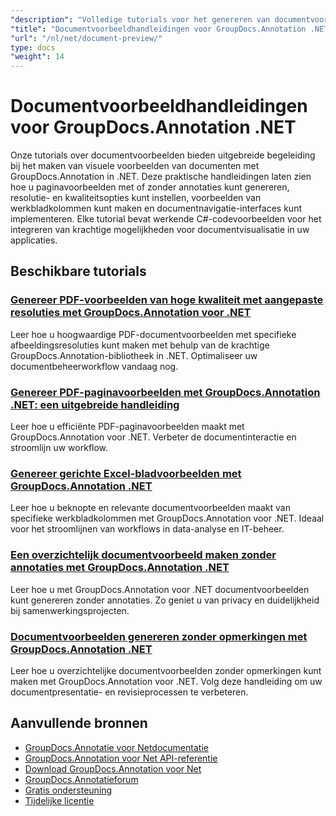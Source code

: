 ```yaml
---
"description": "Volledige tutorials voor het genereren van documentvoorbeelden, miniaturen en visuele weergaven met GroupDocs.Annotation voor .NET."
"title": "Documentvoorbeeldhandleidingen voor GroupDocs.Annotation .NET"
"url": "/nl/net/document-preview/"
type: docs
"weight": 14
---
```


# Documentvoorbeeldhandleidingen voor GroupDocs.Annotation .NET

Onze tutorials over documentvoorbeelden bieden uitgebreide begeleiding bij het maken van visuele voorbeelden van documenten met GroupDocs.Annotation in .NET. Deze praktische handleidingen laten zien hoe u paginavoorbeelden met of zonder annotaties kunt genereren, resolutie- en kwaliteitsopties kunt instellen, voorbeelden van werkbladkolommen kunt maken en documentnavigatie-interfaces kunt implementeren. Elke tutorial bevat werkende C#-codevoorbeelden voor het integreren van krachtige mogelijkheden voor documentvisualisatie in uw applicaties.

## Beschikbare tutorials

### [Genereer PDF-voorbeelden van hoge kwaliteit met aangepaste resoluties met GroupDocs.Annotation voor .NET](./generate-pdf-previews-custom-resolutions-groupdocs/)
Leer hoe u hoogwaardige PDF-documentvoorbeelden met specifieke afbeeldingsresoluties kunt maken met behulp van de krachtige GroupDocs.Annotation-bibliotheek in .NET. Optimaliseer uw documentbeheerworkflow vandaag nog.

### [Genereer PDF-paginavoorbeelden met GroupDocs.Annotation .NET: een uitgebreide handleiding](./generate-pdf-page-previews-groupdocs-annotation-net/)
Leer hoe u efficiënte PDF-paginavoorbeelden maakt met GroupDocs.Annotation voor .NET. Verbeter de documentinteractie en stroomlijn uw workflow.

### [Genereer gerichte Excel-bladvoorbeelden met GroupDocs.Annotation .NET](./groupdocs-annotation-net-create-previews-worksheet-columns/)
Leer hoe u beknopte en relevante documentvoorbeelden maakt van specifieke werkbladkolommen met GroupDocs.Annotation voor .NET. Ideaal voor het stroomlijnen van workflows in data-analyse en IT-beheer.

### [Een overzichtelijk documentvoorbeeld maken zonder annotaties met GroupDocs.Annotation .NET](./create-document-preview-without-annotations-groupdocs-dotnet/)
Leer hoe u met GroupDocs.Annotation voor .NET documentvoorbeelden kunt genereren zonder annotaties. Zo geniet u van privacy en duidelijkheid bij samenwerkingsprojecten.

### [Documentvoorbeelden genereren zonder opmerkingen met GroupDocs.Annotation .NET](./groupdocs-annotation-net-document-preview-no-comments/)
Leer hoe u overzichtelijke documentvoorbeelden zonder opmerkingen kunt maken met GroupDocs.Annotation voor .NET. Volg deze handleiding om uw documentpresentatie- en revisieprocessen te verbeteren.

## Aanvullende bronnen

- [GroupDocs.Annotatie voor Netdocumentatie](https://docs.groupdocs.com/annotation/net/)
- [GroupDocs.Annotation voor Net API-referentie](https://reference.groupdocs.com/annotation/net/)
- [Download GroupDocs.Annotation voor Net](https://releases.groupdocs.com/annotation/net/)
- [GroupDocs.Annotatieforum](https://forum.groupdocs.com/c/annotation)
- [Gratis ondersteuning](https://forum.groupdocs.com/)
- [Tijdelijke licentie](https://purchase.groupdocs.com/temporary-license/)